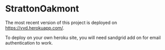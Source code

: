# StrattonOakmont

The most recent version of this project is deployed on https://vvd.herokuapp.com/.

To deploy on your own heroku site, you will need sandgrid add on for email authentication to work.